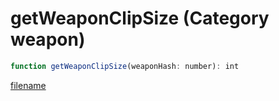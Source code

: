 # getWeaponClipSize (Category weapon)

```js
function getWeaponClipSize(weaponHash: number): int
```

[filename](getWeaponClipSize_m.md ':include')